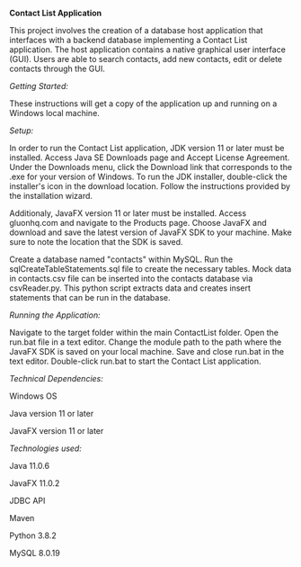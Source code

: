 **Contact List Application**

This project involves the creation of a database host application that interfaces with a backend database implementing 
a Contact List application. The host application contains a native graphical user interface (GUI). Users are able to 
search contacts, add new contacts, edit or delete contacts through the GUI. 

_Getting Started:_

These instructions will get a copy of the application up and running on a Windows local machine.

_Setup:_ 

In order to run the Contact List application, JDK version 11 or later must be installed. Access Java SE Downloads page and Accept
License Agreement. Under the Downloads menu, click the Download link that corresponds to the .exe for your version of Windows.
To run the JDK installer, double-click the installer's icon in the download location. Follow the instructions provided by the installation wizard.

Additionaly, JavaFX version 11 or later must be installed. Access gluonhq.com and navigate to the Products page. Choose JavaFX 
and download and save the latest version of JavaFX SDK to your machine. Make sure to note the location that the SDK is saved.

Create a database named "contacts" within MySQL. Run the sqlCreateTableStatements.sql file to create the necessary tables. Mock data in contacts.csv file can be inserted into the contacts database via csvReader.py. This python script extracts data and creates insert statements that can be run in the database. 

_Running the Application:_ 

Navigate to the target folder within the main ContactList folder. Open the run.bat file in a text editor. Change the module
path to the path where the JavaFX SDK is saved on your local machine. Save and close run.bat in the text editor. 
Double-click run.bat to start the Contact List application.

_Technical Dependencies:_

Windows OS

Java version 11 or later

JavaFX version 11 or later 


_Technologies used:_

Java 11.0.6

JavaFX 11.0.2

JDBC API

Maven

Python 3.8.2

MySQL 8.0.19

